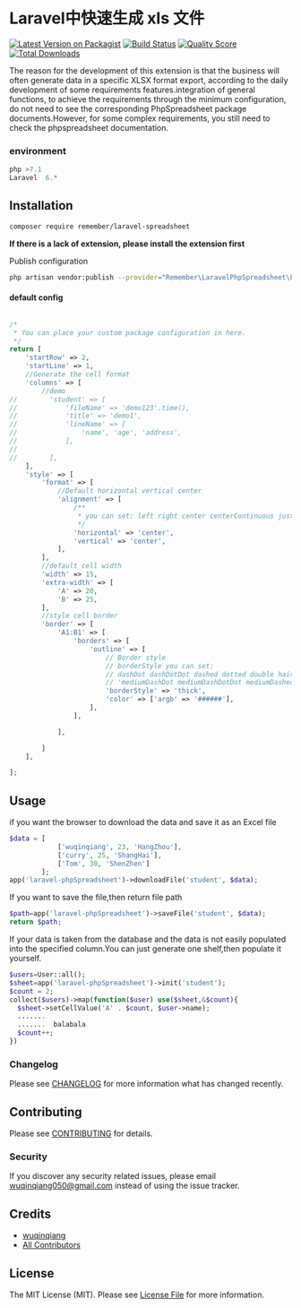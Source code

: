 # Laravel中快速生成 xls 文件

[![Latest Version on Packagist](https://img.shields.io/packagist/v/remember/laravel-phpspreadsheet.svg?style=flat-square)](https://packagist.org/packages/remember/laravel-phpspreadsheet)
[![Build Status](https://img.shields.io/travis/remember/laravel-phpspreadsheet/master.svg?style=flat-square)](https://travis-ci.org/remember/laravel-phpspreadsheet)
[![Quality Score](https://img.shields.io/scrutinizer/g/remember/laravel-phpspreadsheet.svg?style=flat-square)](https://scrutinizer-ci.com/g/remember/laravel-phpspreadsheet)
[![Total Downloads](https://img.shxields.io/packagist/dt/remember/laravel-phpspreadsheet.svg?style=flat-square)](https://packagist.org/packages/remember/laravel-phpspreadsheet)

The reason for the development of this extension is that the business will often generate data in a specific XLSX format export, according to the daily development of some requirements features.integration of general functions, to achieve the requirements through the minimum configuration, do not need to see the corresponding PhpSpreadsheet package documents.However, for some complex requirements, you still need to check the phpspreadsheet documentation.


### environment
```php
php >7.1
Laravel  6.*
```

## Installation
```bash
composer require remember/laravel-spreadsheet
```
 **If there is a lack of extension, please install the extension first**

Publish configuration
```bash
php artisan vendor:publish --provider="Remember\LaravelPhpSpreadsheet\LaravelPhpSpreadsheetServiceProvider"
```

#### default config
```php

/*
 * You can place your custom package configuration in here.
 */
return [
    'startRow' => 2,
    'startLine' => 1,
    //Generate the cell format
    'columns' => [
        //demo
//        'student' => [
//            'fileName' => 'demo123'.time(),
//            'title' => 'demo1',
//            'lineName' => [
//                'name', 'age', 'address',
//            ],
//
//        ],
    ],
    'style' => [
        'format' => [
            //Default horizontal vertical center
            'alignment' => [
                /**
                 * you can set: left right center centerContinuous justify fill
                 */
                'horizontal' => 'center',
                'vertical' => 'center',
            ],
        ],
        //default cell width
        'width' => 15,
        'extra-width' => [
            'A' => 20,
            'B' => 25,
        ],
        //style cell border
        'border' => [
            'A1:B1' => [
                'borders' => [
                    'outline' => [
                        // Border style
                        // borderStyle you can set:
                        // dashDot dashDotDot dashed dotted double hair medium';
                        // 'mediumDashDot mediumDashDotDot mediumDashed slantDashDot thick thin';
                        'borderStyle' => 'thick',
                        'color' => ['argb' => '######'],
                    ],
                ],

            ],

        ]
    ],

];
```
## Usage
 if you want  the browser to download the data and save it as an Excel file
```php
$data = [
            ['wuqinqiang', 23, 'HangZhou'],
            ['curry', 25, 'ShangHai'],
            ['Tom', 30, 'ShenZhen']
        ];
app('laravel-phpSpreadsheet')->downloadFile('student', $data);
```
If you want to save the file,then return file path 

```php
$path=app('laravel-phpSpreadsheet')->saveFile('student', $data);
return $path;
```
If your data is taken from the database and the data is not easily populated into the specified column.You can just generate one shelf,then populate it yourself.
                                                                                                 
```php
$users=User::all();
$sheet=app('laravel-phpSpreadsheet')->init('student');
$count = 2;
collect($users)->map(function($user) use($sheet,&$count){
  $sheet->setCellValue('A' . $count, $user->name);
  .......
  .......  balabala
  $count++;
})
```


### Changelog

Please see [CHANGELOG](CHANGELOG.md) for more information what has changed recently.

## Contributing

Please see [CONTRIBUTING](CONTRIBUTING.md) for details.

### Security

If you discover any security related issues, please email wuqinqiang050@gmail.com instead of using the issue tracker.

## Credits

- [wuqinqiang](https://github.com/wuqinqiang)
- [All Contributors](../../contributors)

## License

The MIT License (MIT). Please see [License File](LICENSE.md) for more information.

